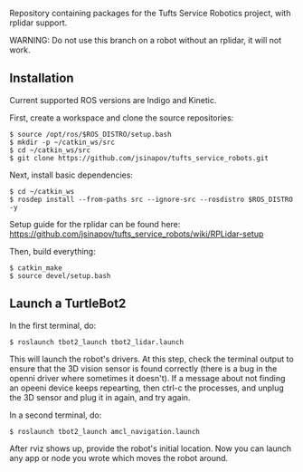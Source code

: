 Repository containing packages for the Tufts Service Robotics project, with rplidar support.

WARNING: Do not use this branch on a robot without an rplidar, it will not work.

## Installation

Current supported ROS versions are Indigo and Kinetic.

First, create a workspace and clone the source repositories:
```
$ source /opt/ros/$ROS_DISTRO/setup.bash
$ mkdir -p ~/catkin_ws/src
$ cd ~/catkin_ws/src
$ git clone https://github.com/jsinapov/tufts_service_robots.git
```

Next, install basic dependencies:
```
$ cd ~/catkin_ws
$ rosdep install --from-paths src --ignore-src --rosdistro $ROS_DISTRO -y
```
Setup guide for the rplidar can be found here: https://github.com/jsinapov/tufts_service_robots/wiki/RPLidar-setup

Then, build everything:
```
$ catkin_make
$ source devel/setup.bash
```

## Launch a TurtleBot2

In the first terminal, do:

```
$ roslaunch tbot2_launch tbot2_lidar.launch
```

This will launch the robot's drivers. At this step, check the terminal output to ensure that the 3D vision sensor is found correctly (there is a bug in the openni driver where sometimes it doesn't). If a message about not finding an opeeni device keeps repearting, then ctrl-c the processes, and unplug the 3D sensor and plug it in again, and try again. 

In a second terminal, do:


```
$ roslaunch tbot2_launch amcl_navigation.launch
```

After rviz shows up, provide the robot's initial location. Now you can launch any app or node you wrote which moves the robot around. 


